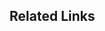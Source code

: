 ## Related Links



<div id="related">
	
</div>



<script type="text/javascript">
	var relatedHTML = "<ul>";

	// check if related links provide
	if (typeof variable !== 'undefined' && relatedLinks.length > 0) {
		// related links provided, loop through them
		for (let i = 0; i < relatedLinks.length; i++) {
			// create a list element with an a tag containing the related link
			var snippet = "<li><a href='" + relatedLinks[i]["link"] + "'>" + relatedLinks[i]["name"] + "</a></li>";
			// concatenate element to relatedHTML variable
			relatedHTML += snippet;
		}
		// concatenate list closing tag
		relatedHTML += "</ul>";
		// add list of related links to the related page links section
		document.getElementById("related").innerHTML = relatedHTML;
	} else {
		// no related links provided
		// remove related links section header
		document.getElementById("related-links").outerHTML = "";
		// remove related links section from sidebar menu
		document.querySelector(".md-sidebar--secondary .md-nav__list").lastElementChild.remove();
	}
</script>
